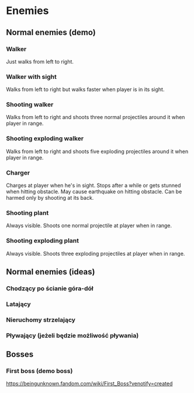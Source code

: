 # Enemies

## Normal enemies (demo)

### Walker

Just walks from left to right.

### Walker with sight

Walks from left to right but walks faster when player is in its sight.

### Shooting walker

Walks from left to right and shoots three normal projectiles around it when player in range.

### Shooting exploding walker

Walks from left to right and shoots five exploding projectiles around it when player in range.

### Charger

Charges at player when he's in sight. Stops after a while or gets stunned when hitting obstacle. May cause earthquake on hitting obstacle. Can be harmed only by shooting at its back.

### Shooting plant

Always visible. Shoots one normal projectile at player when in range.

### Shooting exploding plant

Always visible. Shoots three exploding projectiles at player when in range.


## Normal enemies (ideas)

### Chodzący po ścianie góra-dół

### Latający

### Nieruchomy strzelający

### Pływający (jeżeli będzie możliwość pływania)


## Bosses

### First boss (demo boss)

https://beingunknown.fandom.com/wiki/First_Boss?venotify=created